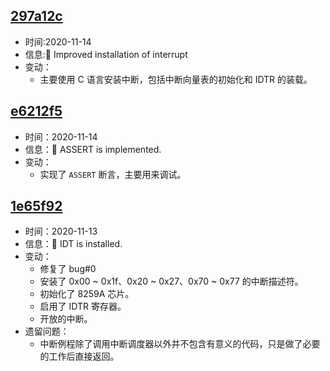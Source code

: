 ## [297a12c](https://github.com/ADD-SP/MiniOS/commit/297a12c1f96ba6a8e834691309cff6f0687b487b)

* 时间:2020-11-14
* 信息::triangular_flag_on_post: Improved installation of interrupt
* 变动：
    * 主要使用 C 语言安装中断，包括中断向量表的初始化和 IDTR 的装载。

## [e6212f5](https://github.com/ADD-SP/MiniOS/commit/e6212f5aedcaf1c0c9411a1b4141bd44585dc16c)

* 时间：2020-11-14
* 信息：:triangular_flag_on_post: ASSERT is implemented.
* 变动：
    * 实现了 `ASSERT` 断言，主要用来调试。



## [1e65f92](https://github.com/ADD-SP/MiniOS/commit/1e65f9244b1e11d915aed745c6373d90dd079500)

* 时间：2020-11-13
* 信息：:triangular_flag_on_post: IDT is installed.
* 变动：
    * 修复了 bug#0
    * 安装了 0x00 ~ 0x1f、0x20 ~ 0x27、0x70 ~ 0x77 的中断描述符。
    * 初始化了 8259A 芯片。
    * 启用了 IDTR 寄存器。
    * 开放的中断。
* 遗留问题：
    * 中断例程除了调用中断调度器以外并不包含有意义的代码，只是做了必要的工作后直接返回。